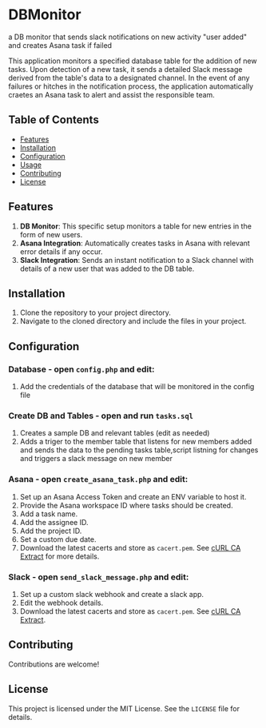 # DBMonitor
a DB monitor that sends slack notifications on new activity "user added" and creates Asana task if failed

This application monitors a specified database table for the addition of new tasks. Upon detection of a new task, it sends a detailed Slack message derived from the table's data to a designated channel. In the event of any failures or hitches in the notification process, the application automatically craetes an Asana task to alert and assist the responsible team.

## Table of Contents
- [Features](#features)
- [Installation](#installation)
- [Configuration](#configuration)
- [Usage](#usage)
- [Contributing](#contributing)
- [License](#license)

## Features
1. **DB Monitor**: This specific setup monitors a table for new entries in the form of new users.
2. **Asana Integration**: Automatically creates tasks in Asana with relevant error details if any occur.
3. **Slack Integration**: Sends an instant notification to a Slack channel with details of a new user that was added to the DB table.

## Installation
1. Clone the repository to your project directory.
2. Navigate to the cloned directory and include the files in your project.

## Configuration

### Database - open `config.php` and edit:
1. Add the credentials of the database that will be monitored in the config file

### Create DB and Tables - open and run `tasks.sql` 
1. Creates a sample DB and relevant tables (edit as needed)
2. Adds a triger to the member table that listens for new members added and sends the data to the pending tasks table,script listning for changes and triggers a slack message on new member

### Asana - open `create_asana_task.php` and edit:
1. Set up an Asana Access Token and create an ENV variable to host it.
2. Provide the Asana workspace ID where tasks should be created.
3. Add a task name.
4. Add the assignee ID.
5. Add the project ID.
6. Set a custom due date.
7. Download the latest cacerts and store as `cacert.pem`. See [cURL CA Extract](https://curl.se/docs/caextract.html) for more details.

### Slack - open `send_slack_message.php` and edit:
1. Set up a custom slack webhook and create a slack app.
2. Edit the webhook details.
3. Download the latest cacerts and store as `cacert.pem`. See [cURL CA Extract](https://curl.se/docs/caextract.html).

## Contributing
Contributions are welcome!

## License
This project is licensed under the MIT License. See the `LICENSE` file for details.